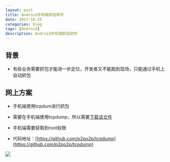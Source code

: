 ```yaml
---
layout: post
title: Android手机端抓包软件
date: 2017-10-25
categories: blog
tags: [Android]
description: Android手机端抓包软件
---
```



## 背景

- 有些业务需要抓包才能进一步定位，开发者又不能跑到现场，只能通过手机上自动抓包

## 网上方案
- 手机端使用tcpdum进行抓包
- 需要在手机端使用tcpdump，所以需要[下载该文件](http://oybmb6yjg.bkt.clouddn.com/tcpdump)
- 手机端需要获取到root权限


- 代码地址：[https://github.com/p2po2p/tcpdump](https://github.com/p2po2p/tcpdump)

![](http://oybmb6yjg.bkt.clouddn.com/%E6%89%8B%E6%9C%BA%E7%AB%AF%E6%8A%93%E5%8C%85%E6%88%AA%E5%9B%BE.png)
